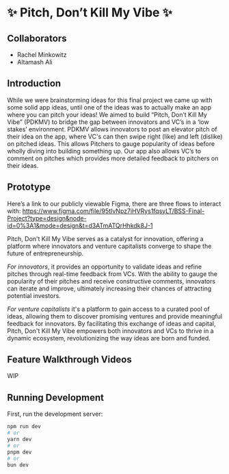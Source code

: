 # ✨ Pitch, Don’t Kill My Vibe ✨

## Collaborators
- Rachel Minkowitz
- Altamash Ali

## Introduction
While we were brainstorming ideas for this final project we came up with some solid app ideas, until one of the ideas was to actually make an app where you can pitch your ideas! We aimed to build “Pitch, Don’t Kill My Vibe” (PDKMV) to bridge the gap between innovators and VC’s in a ‘low stakes’ environment. PDKMV allows innovators to post an elevator pitch of their idea on the app, where VC's can then swipe right (like) and left (dislike) on pitched ideas. This allows Pitchers to gauge popularity of ideas before wholly diving into building something up. Our app also allows VC’s to comment on pitches which provides more detailed feedback to pitchers on their ideas. 

## Prototype
Here’s a link to our publicly viewable Figma, there are three flows to interact with: https://www.figma.com/file/95tIvNpz7iHVRys1fqsyLT/BSS-Final-Project?type=design&node-id=0%3A1&mode=design&t=d3ATmATQrHhkdk8J-1

Pitch, Don't Kill My Vibe serves as a catalyst for innovation, offering a platform where innovators and venture capitalists converge to shape the future of entrepreneurship.

<em>For innovators</em>, it provides an opportunity to validate ideas and refine pitches through real-time feedback from VCs. With the ability to gauge the popularity of their pitches and receive constructive comments, innovators can iterate and improve, ultimately increasing their chances of attracting potential investors.

<em>For venture capitalists</em> it's a platform to gain access to a curated pool of ideas, allowing them to discover promising ventures and provide meaningful feedback for innovators. By facilitating this exchange of ideas and capital, Pitch, Don't Kill My Vibe empowers both innovators and VCs to thrive in a dynamic ecosystem, revolutionizing the way ideas are born and funded. 

## Feature Walkthrough Videos
WIP

## Running Development

First, run the development server:

```bash
npm run dev
# or
yarn dev
# or
pnpm dev
# or
bun dev
```
